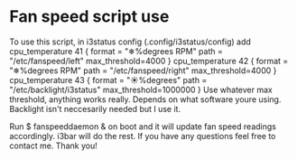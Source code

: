 # Fan speed script use
To use this script, in i3status config (.config/i3status/config) add 
cpu_temperature 41 {
        format = "❄%degrees RPM"
        path = "/etc/fanspeed/left"
        max_threshold=4000
}
cpu_temperature 42 {
        format = "❄%degrees RPM"
        path = "/etc/fanspeed/right"
        max_threshold=4000
}
cpu_temperature 43 {
        format = "☀%degrees"
        path = "/etc/backlight/i3status"
	      max_threshold=1000000
}
Use whatever max threshold, anything works really. Depends on what software youre using. Backlight isn't neccesarily needed but I use it.

Run $ fanspeeddaemon &
on boot and it will update fan speed readings accordingly. i3bar will do the rest.
If you have any questions feel free to contact me. Thank you!
